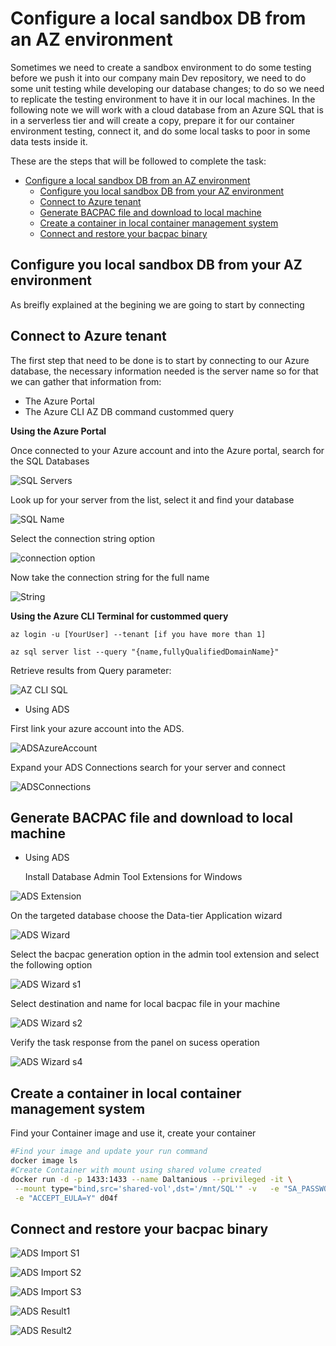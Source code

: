 # Configure a local sandbox DB from an AZ environment

  Sometimes we need to create a sandbox environment to do some testing before we push it into our company main Dev repository, we need to do some unit testing while developing our database changes; to do so we need to replicate the testing environment to have it in our local machines. In the following note we will work with a cloud database from an Azure SQL that is in a serverless tier and will create a copy, prepare it for our container environment testing, connect it, and do some local tasks to poor in some data tests inside it.

 These are the steps that will be followed to complete the task:


- [Configure a local sandbox DB from an AZ environment](#configure-a-local-sandbox-db-from-an-az-environment)
  - [Configure you local sandbox DB from your AZ environment](#configure-you-local-sandbox-db-from-your-az-environment)
  - [Connect to Azure tenant](#connect-to-azure-tenant)
  - [Generate BACPAC file and download to local machine](#generate-bacpac-file-and-download-to-local-machine)
  - [Create a container in local container management system](#create-a-container-in-local-container-management-system)
  - [Connect and restore your bacpac binary](#connect-and-restore-your-bacpac-binary)

## Configure you local sandbox DB from your AZ environment

As breifly explained at the begining we are going to start by connecting 

## Connect to Azure tenant

  The first step that need to be done is to start by connecting to our Azure database, the necessary information needed is the server name so for that we can gather that information from:

   * The Azure Portal  
   * The Azure CLI AZ DB command custommed query
   

  **Using the Azure Portal**

Once connected to your Azure account and into the Azure portal, search for the SQL Databases

![SQL Servers](./images/sqlservers.png)

Look up for your server from the list, select it and find your database

![SQL Name](./images/sql%20name.png)

Select the connection string option

![connection option](./images/connection%20option.png)

Now take the connection string for the full name

![String](./images/string.png)

**Using the Azure CLI Terminal for custommed query**

    
  ```azurecli
  az login -u [YourUser] --tenant [if you have more than 1]
  ```
    
  ```azurecli
  az sql server list --query "{name,fullyQualifiedDomainName}"
  ```
  
  
  Retrieve results from Query parameter:

  ![AZ CLI SQL](./images/AZ%20CLI%20SQL%20ls.png)


   - Using ADS
  
  First link your azure account into the ADS.

![ADSAzureAccount](./images/AzureAccount.png)

Expand your ADS Connections search for your server and connect

![ADSConnections](./images/ADS%20Connections.png)



## Generate BACPAC file and download to local machine

- Using ADS
  
  Install Database Admin Tool Extensions for Windows 

![ADS Extension](./images/ADS%20extension.png)

On the targeted database choose the Data-tier Application wizard

![ADS Wizard](./images/ADS%20Wizard%20choose.png)

Select the bacpac generation option in the admin tool extension and select the following option

![ADS Wizard s1](./images/ADS%20Wiz%20step1.png)

Select destination and name for local bacpac file in your machine

![ADS Wizard s2](./images/ADS%20Wiz%20step2.png)

Verify the task response from the panel on sucess operation

![ADS Wizard s4](./images/ADS%20Wiz%20step4.png)


## Create a container in local container management system

Find your Container image and use it, create your container

```bash
#Find your image and update your run command
docker image ls
#Create Container with mount using shared volume created
docker run -d -p 1433:1433 --name Daltanious --privileged -it \
 --mount type="bind,src='shared-vol',dst='/mnt/SQL'" -v   -e "SA_PASSWORD=Clave01*"\
 -e "ACCEPT_EULA=Y" d04f
```

## Connect and restore your bacpac binary

![ADS Import S1](./images/ADS%20Import%20Step%201.png)

![ADS Import S2](./images/ADS%20Import%20Step%202.png)

![ADS Import S3](./images/ADS%20Import%20Step%203.png)

![ADS Result1](./images/ADS%20Result.png)


![ADS Result2](./images/ADS%20Connection.png)
